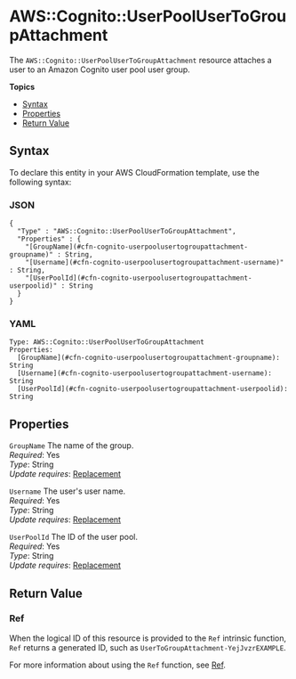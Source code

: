 # AWS::Cognito::UserPoolUserToGroupAttachment<a name="aws-resource-cognito-userpoolusertogroupattachment"></a>

The `AWS::Cognito::UserPoolUserToGroupAttachment` resource attaches a user to an Amazon Cognito user pool user group\. 

**Topics**
+ [Syntax](#aws-resource-cognito-userpoolusertogroupattachment-syntax)
+ [Properties](#w4ab1c21c10d308b9)
+ [Return Value](#w4ab1c21c10d308c11)

## Syntax<a name="aws-resource-cognito-userpoolusertogroupattachment-syntax"></a>

To declare this entity in your AWS CloudFormation template, use the following syntax:

### JSON<a name="aws-resource-cognito-userpoolusertogroupattachment-syntax.json"></a>

```
{
  "Type" : "AWS::Cognito::UserPoolUserToGroupAttachment",
  "Properties" : {
    "[GroupName](#cfn-cognito-userpoolusertogroupattachment-groupname)" : String,
    "[Username](#cfn-cognito-userpoolusertogroupattachment-username)" : String,
    "[UserPoolId](#cfn-cognito-userpoolusertogroupattachment-userpoolid)" : String
  }
}
```

### YAML<a name="aws-resource-cognito-userpoolusertogroupattachment-syntax.yaml"></a>

```
Type: AWS::Cognito::UserPoolUserToGroupAttachment
Properties:
  [GroupName](#cfn-cognito-userpoolusertogroupattachment-groupname): String
  [Username](#cfn-cognito-userpoolusertogroupattachment-username): String
  [UserPoolId](#cfn-cognito-userpoolusertogroupattachment-userpoolid): String
```

## Properties<a name="w4ab1c21c10d308b9"></a>

`GroupName`  <a name="cfn-cognito-userpoolusertogroupattachment-groupname"></a>
The name of the group\.  
*Required*: Yes  
*Type*: String  
*Update requires*: [Replacement](using-cfn-updating-stacks-update-behaviors.md#update-replacement)

`Username`  <a name="cfn-cognito-userpoolusertogroupattachment-username"></a>
The user's user name\.  
*Required*: Yes  
*Type*: String  
*Update requires*: [Replacement](using-cfn-updating-stacks-update-behaviors.md#update-replacement)

`UserPoolId`  <a name="cfn-cognito-userpoolusertogroupattachment-userpoolid"></a>
The ID of the user pool\.  
*Required*: Yes  
*Type*: String  
*Update requires*: [Replacement](using-cfn-updating-stacks-update-behaviors.md#update-replacement)

## Return Value<a name="w4ab1c21c10d308c11"></a>

### Ref<a name="w4ab1c21c10d308c11b2"></a>

When the logical ID of this resource is provided to the `Ref` intrinsic function, `Ref` returns a generated ID, such as `UserToGroupAttachment-YejJvzrEXAMPLE`\.

For more information about using the `Ref` function, see [Ref](intrinsic-function-reference-ref.md)\.